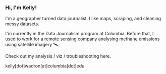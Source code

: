 ### Hi, I'm Kelly!

I'm a geographer turned data journalist. I like maps, scraping, and cleaning messy datasets. 

I'm currently in the Data Journalism program at Columbia. Before that, I used to work for a remote sensing company analysing methane emissions using satellite imagery 🛰.  

Check out my analysis / viz / troubleshooting here. 

kelly[dot]wadron[at]columbia[dot]edu


<!--
**kellywaldro/kellywaldro** is a ✨ _special_ ✨ repository because its `README.md` (this file) appears on your GitHub profile.

Here are some ideas to get you started:

- 🔭 I’m currently working on ...
- 🌱 I’m currently learning ...
- 👯 I’m looking to collaborate on ...
- 🤔 I’m looking for help with ...
- 💬 Ask me about ...
- 📫 How to reach me: ...
- 😄 Pronouns: ...
- ⚡ Fun fact: ...
-->
